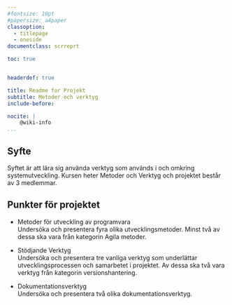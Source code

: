 ```yaml
---
#fontsize: 10pt
#papersize: a4paper
classoption:
  - titlepage
  - oneside
documentclass: scrreprt

toc: true


headerdef: true

title: Readme for Projekt
subtitle: Metoder och verktyg
include-before:

nocite: |
    @wiki-info
...
```

## Syfte
Syftet är att lära sig använda verktyg som används i och omkring
systemutveckling. Kursen heter Metoder och Verktyg och projektet består av
3 medlemmar.

## Punkter för projektet
* Metoder för utveckling av programvara  
Undersöka och presentera fyra olika utvecklingsmetoder. Minst två av dessa ska vara från kategorin Agila metoder.

* Stödjande Verktyg  
Undersöka och presentera tre vanliga verktyg som underlättar utvecklingsprocessen och samarbetet i projektet. Av dessa ska två vara verktyg från kategorin versionshantering.

* Dokumentationsverktyg  
Undersöka och presentera två olika dokumentationsverktyg.
